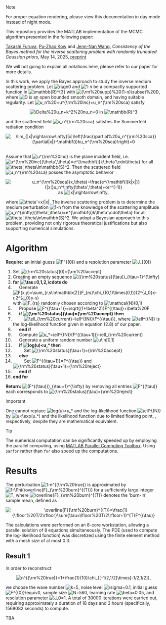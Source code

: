 > [!NOTE] 
> For proper equation rendering, please view this documentation in day mode instead of night mode. 

This repository provides the MATLAB implementation of the MCMC algorithm presented in the following paper: 

[Takashi Furuya](https://kendb.doshisha.ac.jp/profile/en.77bfc1f47b9eacdc.html), [Pu-Zhao Kow](https://puzhaokow1993.github.io/homepage/) and [Jenn-Nan Wang](http://www.math.ntu.edu.tw/~jnwang/), *Consistency of the Bayes method for the inverse scattering problem with randomly truncated Gaussian priors*, May 14, 2025, [preprint](https://www.math.ntu.edu.tw/~jnwang/pub/resources/random_truncation(0515).pdf)

We will not going to explain all notations here, please refer to our paper for more details. 

In this work, we apply the Bayes approach to study the inverse medium scattering problem. Let ![n\ge0](https://latex.codecogs.com/png.image?\dpi{110}n\ge0) and ![1-n](https://latex.codecogs.com/png.image?\dpi{110}1-n) be a compactly supported function in ![\mathbb{R}^{3}](https://latex.codecogs.com/png.image?\dpi{110}\mathbb{R}^{3}) with ![{\rm%20supp}%20(1-n)\subset%20D](https://latex.codecogs.com/png.image?\dpi{110}{\rm%20supp}%20(1-n)\subset%20D), where ![D](https://latex.codecogs.com/png.image?\dpi{110}D) is an open bounded smooth domain, and having suitable regularity. Let ![u_n%20=u^{\rm%20inc}+u_n^{\rm%20sca}](https://latex.codecogs.com/png.image?\dpi{110}u_n%20=u^{\rm%20inc}+u_n^{\rm%20sca}) satisfy 
<div align="center">
  
![\Delta%20u_n+k^2%20nu_n=0](https://latex.codecogs.com/png.image?\dpi{110}\Delta%20u_n+k^2%20nu_n=0) in ![\mathbb{R}^3](https://latex.codecogs.com/png.image?\dpi{110}\mathbb{R}^3)
</div>

and the scattered field ![u_n^{\rm%20sca}](https://latex.codecogs.com/png.image?\dpi{110}u_n^{\rm%20sca}) satisfies the Sommerfeld radiation condition 
<div align="center">
  
![\lim_{|x|\rightarrow\infty}|x|\left(\frac{\partial%20u_n^{\rm%20sca}}{\partial|x|}-\mathbf{i}ku_n^{\rm%20sca}\right)=0](https://latex.codecogs.com/png.image?\dpi{110}\lim_{|x|\rightarrow\infty}|x|\left(\frac{\partial%20u_n^{\rm%20sca}}{\partial|x|}-\mathbf{i}ku_n^{\rm%20sca}\right)=0).  
</div>

Assume that ![u^{\rm%20inc}](https://latex.codecogs.com/png.image?\dpi{110}u^{\rm%20inc}) is the plane incident field, i.e. ![u^{\rm%20inc}(\theta',\theta)=e^{\mathbf{i}k\theta'\cdot\theta}](https://latex.codecogs.com/png.image?\dpi{110}u^{\rm%20inc}(\theta',\theta)=e^{\mathbf{i}k\theta'\cdot\theta}) for all ![\theta',\theta\in\mathbb{S}^2](https://latex.codecogs.com/png.image?\dpi{110}\theta',\theta\in\mathbb{S}^2). Then the scattered field ![u_n^{\rm%20sca}](https://latex.codecogs.com/png.image?\dpi{110}u_n^{\rm%20sca}) posses the asymptotic behavior 
<div align="center">
  
![u_n^{\rm%20sca}(x,\theta)=\frac{e^{\mathbf{i}k|x|}}{|x|}u_n^\infty(\theta',\theta)+o(r^{-1})](https://latex.codecogs.com/png.image?\dpi{110}u_n^{\rm%20sca}(x,\theta)=\frac{e^{\mathbf{i}k|x|}}{|x|}u_n^\infty(\theta',\theta)+o(r^{-1}))   as   ![|x|\rightarrow\infty](https://latex.codecogs.com/png.image?\dpi{110}|x|\rightarrow\infty),  
</div>

where ![\theta'=x/|x|](https://latex.codecogs.com/png.image?\dpi{110}\theta'=x/|x|). The inverse scattering problem is to determine the medium perturbation ![1-n](https://latex.codecogs.com/png.image?\dpi{110}1-n) from the knowledge of the scattering amplitude ![u_n^{\infty}(\theta',\theta)=e^{\mathbf{i}k\theta'\cdot\theta}](https://latex.codecogs.com/png.image?\dpi{110}u_n^{\infty}(\theta',\theta)) for all ![\theta',\theta\in\mathbb{S}^2](https://latex.codecogs.com/png.image?\dpi{110}\theta',\theta\in\mathbb{S}^2). We adopt a Bayesian approach to this problem, providing not only rigorous theoretical justifications but also supporting numerical simulations.

# Algorithm # 

**Require:** an initial guess ![F^{(0)}](https://latex.codecogs.com/png.image?\dpi{110}F^{(0)}) and a resolution parameter ![J_{(0)}](https://latex.codecogs.com/png.image?\dpi{110}J_{(0)})

1. Set ![{\rm%20status}(0)={\rm%20accept}](https://latex.codecogs.com/png.image?\dpi{110}{\rm%20status}(0)={\rm%20accept})
2. Creating an empty sequence ![({\rm%20status}(\tau))_{\tau=1}^{\infty}](https://latex.codecogs.com/png.image?\dpi{110}({\rm%20status}(\tau))_{\tau=1}^{\infty})
3. **for ![\tau=0,1,2,\cdots](https://latex.codecogs.com/png.image?\dpi{110}\tau=0,1,2,\cdots) do**
4. $~~~~$ Generate ![F(x,y)=\sum_{r,s\in\mathbb{Z}}F_{rs}\chi_{(0,1)\times(0,1)}(2^{J_0}x-r,2^{J_0}y-s)](https://latex.codecogs.com/png.image?\dpi{110}F(x,y)=\sum_{r,s\in\mathbb{Z}}F_{rs}\chi_{(0,1)\times(0,1)}(2^{J_0}x-r,2^{J_0}y-s)) with ![F_{rs}](https://latex.codecogs.com/png.image?\dpi{110}F_{rs}) randomly chosen according to ![\mathcal{N}(0,1)](https://latex.codecogs.com/png.image?\dpi{110}\mathcal{N}(0,1))
5. $~~~~$ Propose ![F^{(\tau+1)}=\sqrt{(1+\beta^2)}F^{(\tau)}+\beta%20F](https://latex.codecogs.com/png.image?\dpi{110}F^{(\tau+1)}=\sqrt{(1+\beta^2)}F^{(\tau)}+\beta%20F)
6. $~~~~$ **if ![{\rm%20status}(\tau)={\rm%20accept}](https://latex.codecogs.com/png.image?\dpi{110}{\rm%20status}(\tau)={\rm%20accept}) then**
7. $~~~~~~~~$ ![\ell_{\rm%20current}=\ell^{(N)}(F^{(\tau)})](https://latex.codecogs.com/png.image?\dpi{110}\ell_{\rm%20current}=\ell^{(N)}(F^{(\tau)})), where ![\ell^{(N)}](https://latex.codecogs.com/png.image?\dpi{110}\ell^{(N)}) is the log-likelihood function given in equation (2.8) of our paper.
8. $~~~~$ **end if**
9. $~~~~$ Compute ![u_*=\ell^{(N)}(F^{(\tau+1)})-\ell_{\rm%20current}](https://latex.codecogs.com/png.image?\dpi{110}u_*=\ell^{(N)}(F^{(\tau+1)})-\ell_{\rm%20current})
10. $~~~~$ Generate a uniform random number ![u\in[0,1]](https://latex.codecogs.com/png.image?\dpi{110}u\in[0,1])
11. $~~~~$ **if ![log(u)<u_*](https://latex.codecogs.com/png.image?\dpi{110}log(u)<u_*) then**
12. $~~~~~~~~$ Set ![{\rm%20status}(\tau+1)={\rm%20accept}](https://latex.codecogs.com/png.image?\dpi{110}{\rm%20status}(\tau+1)={\rm%20accept})
13. $~~~~$ **else**
14. $~~~~~~~~$ Set ![F^{(\tau+1)}=F^{(\tau)}](https://latex.codecogs.com/png.image?\dpi{110}F^{(\tau+1)}=F^{(\tau)}) and ![{\rm%20status}(\tau+1)={\rm%20reject}](https://latex.codecogs.com/png.image?\dpi{110}{\rm%20status}(\tau+1)={\rm%20reject})
15. $~~~~$ **end if**
16. **end for**

**Return:** ![(F^{(\tau)})_{\tau=1}^{\infty}](https://latex.codecogs.com/png.image?\dpi{110}(F^{(\tau)})_{\tau=1}^{\infty}) by removing all entries ![F^{(\tau)}](https://latex.codecogs.com/png.image?\dpi{110}F^{(\tau)}) each corresponds to ![{\rm%20status}(\tau)={\rm%20reject}](https://latex.codecogs.com/png.image?\dpi{110}{\rm%20status}(\tau)={\rm%20reject})

> [!IMPORTANT] 
> One cannot replace ![log(u)<u_*](https://latex.codecogs.com/png.image?\dpi{110}log(u)<u_*) and the log-likelihood function ![\ell^{(N)}](https://latex.codecogs.com/png.image?\dpi{110}\ell^{(N)}) by ![u<\exp(u_*)](https://latex.codecogs.com/png.image?\dpi{110}u<\exp(u_*)) and the likelihood function due to limited floating point, , respectively, despite they are mathematical equivalent. 

> [!TIP] 
> The numerical computation can be significantly speeded up by employing the parallel computing, using [MATLAB Parallel Computing Toolbox](https://www.mathworks.com/products/parallel-computing.html). Using `parfor` rather than `for` also speed up the computations. 

# Results # 

The perturbation ![1-n^{(\rm%20true)}](https://latex.codecogs.com/png.image?\dpi{110}1-n^{(\rm%20true)}) is approximated by ![1-\Phi(\overline{F}_{\rm%20burn}^{(T)})](https://latex.codecogs.com/png.image?\dpi{110}1-\Phi(\overline{F}_{\rm%20burn}^{(T)})) for a sufficiently large integer ![T](https://latex.codecogs.com/png.image?\dpi{110}T), where ![\overline{F}_{\rm%20burn}^{(T)}](https://latex.codecogs.com/png.image?\dpi{110}\overline{F}_{\rm%20burn}^{(T)}) denotes the 'burn-in' sample mean, defined as 
<div align="center">
  
![\overline{F}_{\rm%20burn}^{(T)}=\frac{1}{\lfloor%20T/2\rfloor}\sum_{\tau=\lfloor%20T/2\rfloor+1}^{T}F^{(\tau)}](https://latex.codecogs.com/png.image?\dpi{110}\overline{F}_{\rm%20burn}^{(T)}=\frac{1}{\lfloor%20T/2\rfloor}\sum_{\tau=\lfloor%20T/2\rfloor+1}^{T}F^{(\tau)})
</div>

The calculations were performed on an 8-core workstation, allowing a parallel solution of 8 equations simultaneously. The PDE (used to compute the log-likelihood function) was discretized using the finite element method with a mesh size of at most 0.3. 

## Result 1 ##

In order to reconstruct 
<div align="center">
  
![n^{(\rm%20true)}=1+\frac{1}{10}\chi_{[-1/2,1/2]\times[-1/2,1/2]}](https://latex.codecogs.com/png.image?\dpi{110}n^{(\rm%20true)}=1+\frac{1}{10}\chi_{[-1/2,1/2]\times[-1/2,1/2]}), 
</div>

we choose the wave number ![k=5](https://latex.codecogs.com/png.image?\dpi{110}k=5), noise level ![\sigma=0.1](https://latex.codecogs.com/png.image?\dpi{110}\sigma=0.1), initial guess ![F^{(0)}\equiv0](https://latex.codecogs.com/png.image?\dpi{110}F^{(0)}\equiv0), sample size ![N=560](https://latex.codecogs.com/png.image?\dpi{110}N=560), learning rate ![\beta=0.05](https://latex.codecogs.com/png.image?\dpi{110}\beta=0.05), and resolution parameter ![J_0=1](https://latex.codecogs.com/png.image?\dpi{110}J_0=1). A total of 30000 iterations were carried out, requiring approximately a duration of 18 days and 3 hours (specifically, 1568082 seconds) to compute. 


TBA

[comment]: <> (https://docs.github.com/en/get-started/writing-on-github/getting-started-with-writing-and-formatting-on-github/basic-writing-and-formatting-syntax)
